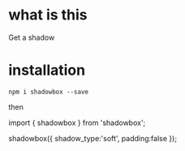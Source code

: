 # what is this 

Get a shadow 

# installation

`npm i shadowbox --save`

then

import { shadowbox } from 'shadowbox';

shadowbox({
    shadow_type:'soft',
    padding:false
});
